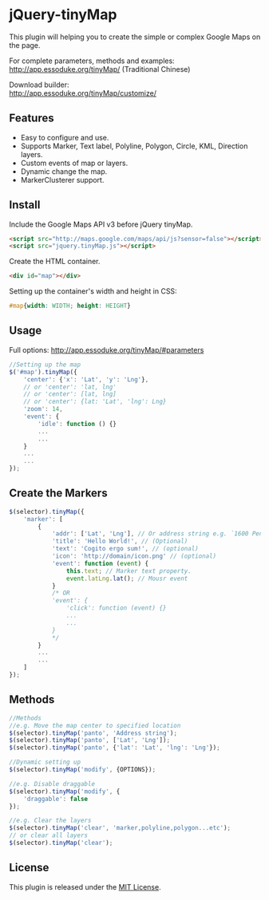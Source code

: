 jQuery-tinyMap
==============

This plugin will helping you to create the simple or complex Google Maps on the page.


For complete parameters, methods and examples:  
http://app.essoduke.org/tinyMap/ (Traditional Chinese)

Download builder:  
http://app.essoduke.org/tinyMap/customize/

Features
--------
 * Easy to configure and use.
 * Supports Marker, Text label, Polyline, Polygon, Circle, KML, Direction layers. 
 * Custom events of map or layers.
 * Dynamic change the map. 
 * MarkerClusterer support.


Install
-------------

Include the Google Maps API v3 before jQuery tinyMap.
```HTML
<script src="http://maps.google.com/maps/api/js?sensor=false"></script>
<script src="jquery.tinyMap.js"></script>
```

Create the HTML container.
```html
<div id="map"></div>
```

Setting up the container's width and height in CSS:

```css
#map{width: WIDTH; height: HEIGHT}
```


Usage
-----

Full options: http://app.essoduke.org/tinyMap/#parameters

```javascript
//Setting up the map
$('#map').tinyMap({
    'center': {'x': 'Lat', 'y': 'Lng'},
    // or 'center': 'lat, lng'
    // or 'center': [lat, lng]
    // or 'center': {lat: 'Lat', 'lng': Lng}
    'zoom': 14,
    'event': {
        'idle': function () {}
        ...
        ...
    }
    ...
    ...
});
```

Create the Markers
------------------
```javascript
$(selector).tinyMap({
    'marker': [
        {
            'addr': ['Lat', 'Lng'], // Or address string e.g. `1600 Pennsylvania Ave NW, Washington, DC 20500`
            'title': 'Hello World!', // (Optional)
            'text': 'Cogito ergo sum!', // (optional)
            'icon': 'http://domain/icon.png' // (optional)
            'event': function (event) {
                this.text; // Marker text property.
                event.latLng.lat(); // Mousr event
            }
            /* OR 
            'event': {
                'click': function (event) {}
                ...
                ...
            }
            */
        }
        ...
        ...
    ]
});
```

Methods
-------
```javascript
//Methods
//e.g. Move the map center to specified location
$(selector).tinyMap('panto', 'Address string');
$(selector).tinyMap('panto', ['Lat', 'Lng']);
$(selector).tinyMap('panto', {'lat': 'Lat', 'lng': 'Lng'});

//Dynamic setting up
$(selector).tinyMap('modify', {OPTIONS});

//e.g. Disable draggable
$(selector).tinyMap('modify', {
    'draggable': false
});

//e.g. Clear the layers
$(selector).tinyMap('clear', 'marker,polyline,polygon...etc');
// or clear all layers
$(selector).tinyMap('clear'); 
```

License
-------
This plugin is released under the [MIT License](http://opensource.org/licenses/MIT).


